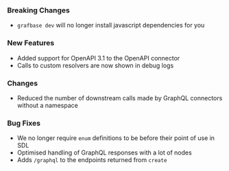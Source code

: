 ### Breaking Changes

- `grafbase dev` will no longer install javascript dependencies for you

### New Features

- Added support for OpenAPI 3.1 to the OpenAPI connector
- Calls to custom resolvers are now shown in debug logs

### Changes

- Reduced the number of downstream calls made by GraphQL connectors without a
  namespace

### Bug Fixes

- We no longer require `enum` definitions to be before their point of use in
  SDL
- Optimised handling of GraphQL responses with a lot of nodes
- Adds `/graphql` to the endpoints returned from `create`
